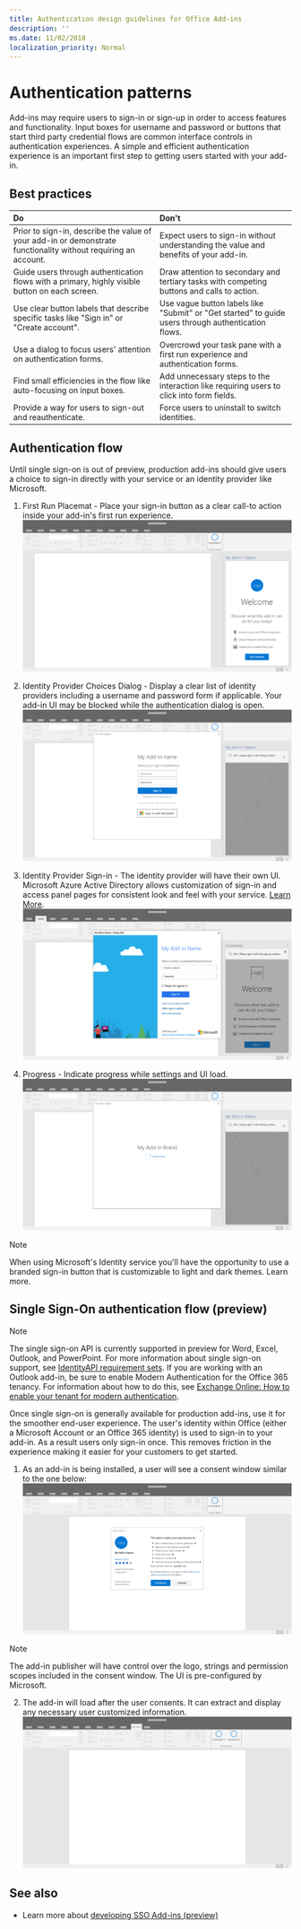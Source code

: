 ```yaml
---
title: Authentication design guidelines for Office Add-ins
description: ''
ms.date: 11/02/2018
localization_priority: Normal
---
```


# Authentication patterns

Add-ins may require users to sign-in or sign-up in order to access features and functionality. Input boxes for username and password or buttons that start third party credential flows are common interface controls in authentication experiences. A simple and efficient authentication experience is an important first step to getting users started with your add-in.

## Best practices

|Do|Don't|
|:----|:----|
|Prior to sign-in, describe the value of your add-in or demonstrate functionality without requiring an account.	|Expect users to sign-in without understanding the value and benefits of your add-in.|
|Guide users through authentication flows with a primary, highly visible button on each screen.	|Draw attention to secondary and tertiary tasks with competing buttons and calls to action.|
|Use clear button labels that describe specific tasks like "Sign in" or "Create account".	|Use vague button labels like "Submit" or "Get started" to guide users through authentication flows.|
|Use a dialog to focus users' attention on authentication forms.	|Overcrowd your task pane with a first run experience and authentication forms.|
|Find small efficiencies in the flow like auto-focusing on input boxes.	|Add unnecessary steps to the interaction like requiring users to click into form fields.|
|Provide a way for users to sign-out and reauthenticate.	|Force users to uninstall to switch identities.|

## Authentication flow
Until single sign-on is out of preview, production add-ins should give users a choice to sign-in directly with your service or an identity provider like Microsoft.

1. First Run Placemat - Place your sign-in button as a clear call-to action inside your add-in's first run experience.
![A screenshot of an add-in task pane in an Office application](../images/add-in-fre-value-placemat.png)

2. Identity Provider Choices Dialog - Display a clear list of identity providers including a username and password form if applicable. Your add-in UI may be blocked while the authentication dialog is open.
![A screenshot of the Identity Provider Choices dialog in an Office application](../images/add-in-auth-choices-dialog.png)



3. Identity Provider Sign-in - The identity provider will have their own UI. Microsoft Azure Active Directory allows customization of sign-in and access panel pages for consistent look and feel with your service. [Learn More](https://docs.microsoft.com/azure/active-directory/fundamentals/customize-branding).
![A screenshot of the Identity Provider Sign-in dialog in an Office application](../images/add-in-auth-identity-sign-in.png)

4. Progress - Indicate progress while settings and UI load.
![A screenshot of a dialog that shows a progress indicator in an Office application](../images/add-in-auth-modal-interstitial.png)

> [!NOTE] 
> When using Microsoft's Identity service you'll have the opportunity to use a branded sign-in button that is customizable to light and dark themes. Learn more.

## Single Sign-On authentication flow (preview)

> [!NOTE]
> The single sign-on API is currently supported in preview for Word, Excel, Outlook, and PowerPoint. For more information about single sign-on support, see [IdentityAPI requirement sets](https://docs.microsoft.com/office/dev/add-ins/reference/requirement-sets/identity-api-requirement-sets). If you are working with an Outlook add-in, be sure to enable Modern Authentication for the Office 365 tenancy. For information about how to do this, see [Exchange Online: How to enable your tenant for modern authentication](https://social.technet.microsoft.com/wiki/contents/articles/32711.exchange-online-how-to-enable-your-tenant-for-modern-authentication.aspx).

Once single sign-on is generally available for production add-ins, use it for the smoother end-user experience. The user's identity within Office (either a Microsoft Account or an Office 365 identity) is used to sign-in to your add-in. As a result users only sign-in once. This removes friction in the experience making it easier for your customers to get started.

1. As an add-in is being installed, a user will see a consent window similar to the one below:
![A screenshot of the consent window in an Office application when an add-in is being installed](../images/add-in-auth-SSO-consent-dialog.png)
> [!NOTE]
> The add-in publisher will have control over the logo, strings and permission scopes included in the consent window. The UI is pre-configured by Microsoft.

2. The add-in will load after the user consents. It can extract and display any necessary user customized information.
![A screenshot of an Office application with add-in buttons displayed in the ribbon](../images/add-in-ribbon.png)

## See also
- Learn more about [developing SSO Add-ins (preview)](https://docs.microsoft.com/office/dev/add-ins/develop/sso-in-office-add-ins)
